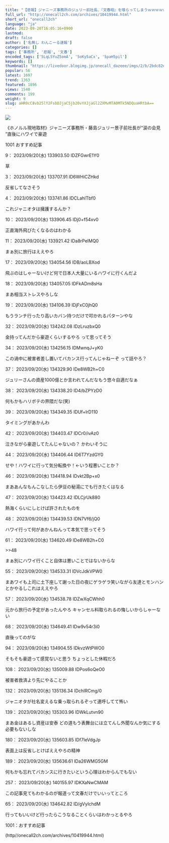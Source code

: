 ```yaml
---
title: "【悲報】ジャニーズ事務所のジュリー前社長、『文春砲』を喰らってしまうｗｗｗｗｗ "
full_url: "http://onecall2ch.com/archives/10419944.html"
short_url: "onecall2ch"
language: "ja"
date: 2023-09-20T16:05:16+0900
lastmod: 
draft: false
author: ['名無し わんこーる速報']
categories: []
tags: ['事務所', '悲報', '文春']
encoded_tags: ['5LqL5YuZ5omA', '5oKy5aCx', '5paH5pil']
keywords: []
thumbnail: "https://livedoor.blogimg.jp/onecall_dazeee/imgs/2/b/2bdc82ec-s.jpg"
popular: 56
latest: 1697
trend: 1363
featured: 1896
views: 1540
comments: 199
weight: 9
slug: aHR0cC8vb25lY2FsbDJjaC5jb20vYXJjaGl2ZXMvMTA0MTk5NDQuaHRtbA==
---
```


![](https://livedoor.blogimg.jp/onecall_dazeee/imgs/2/b/2bdc82ec-s.jpg)

<div><p>《ホノルル現地取材》ジャニーズ事務所・藤島ジュリー景子前社長が“涙の会見 ”直後にハワイで豪遊</p> <p class='name2'> 1001 おすすめ記事</p> <p class='name2'>9： 2023/09/20(水) 133903.50 IDZFGwrE1Y0</p><p class='onecall'> 草 </p> <p class='name2'>3： 2023/09/20(水) 133707.91 ID6WHiCZHkd</p><p class='onecall'> 反省してなさそう </p> <p class='name2'>4： 2023/09/20(水) 133741.86 IDCLahlTbf0</p><p class='onecall'> これジャニオタは擁護するんか？ </p> <p class='name2'>10： 2023/09/20(水) 133906.45 IDj0+f54xv0</p><p class='onecall'> 正直海外飛びたくなるのはわかる </p> <p class='name2'>11： 2023/09/20(水) 133921.42 IDa8rPelMQ0</p><p class='onecall'> まぁ別に旅行はええやろ </p> <p class='name2'>17： 2023/09/20(水) 134054.56 IDB/aoLBXod</p><p class='onecall'> 飛ぶのはしゃーないけど何で日本人大量にいるハワイに行くんだよ </p> <p class='name2'>18： 2023/09/20(水) 134057.05 IDFkADm8sHa</p><p class='onecall'> まあ相当ストレスやろしな </p> <p class='name2'>19： 2023/09/20(水) 134106.39 IDjFxC0jhQ0</p><p class='onecall'> もうランチ行ったり高いカバン持つだけで叩かれるパターンやな </p> <p class='name2'>32： 2023/09/20(水) 134242.08 IDzLruzbxQ0</p><p class='onecall'> 金持ってんだから豪遊くらいするやろ って思ってそう </p> <p class='name2'>34： 2023/09/20(水) 134256.15 IDMwnqJ+yK0</p><p class='onecall'> この渦中に被害者差し置いてバカンス行ってんじゃねーぞ って話やろ？ </p> <p class='name2'>37： 2023/09/20(水) 134329.90 IDe8WB2h+C0</p><p class='onecall'> ジュリーさんの資産1000億とか言われてんだなもう悠々自適だなぁ </p> <p class='name2'>38： 2023/09/20(水) 134338.20 ID4/bZPYzD0</p><p class='onecall'> 何もかもハリボテの界隈だな(笑) </p> <p class='name2'>39： 2023/09/20(水) 134349.35 IDUf+lrD110</p><p class='onecall'> タイミングがあかんわ </p> <p class='name2'>42： 2023/09/20(水) 134403.47 IDCr0/ivAz0</p><p class='onecall'> 泣きながら豪遊してたんじゃないの？ かわいそうに </p> <p class='name2'>44： 2023/09/20(水) 134406.44 ID6T7YzdGY0</p><p class='onecall'> せや！ハワイに行って気分転換や！←いう程悪いことか？ </p> <p class='name2'>46： 2023/09/20(水) 134418.94 IDvkt2Bp+x0</p><p class='onecall'> まああんなもんこなしたら伊豆の秘湯にでも行きたくはなる </p> <p class='name2'>47： 2023/09/20(水) 134423.42 IDLCjrUk880</p><p class='onecall'> 熱海くらいにしとけば許されたものを </p> <p class='name2'>48： 2023/09/20(水) 134439.53 IDN7Vf6/jQ0</p><p class='onecall'> ハワイ行って何があかんねんって本気で思ってそう </p> <p class='name2'>61： 2023/09/20(水) 134620.49 IDe8WB2h+C0</p><p class='onecall'> <p class='anchor'>>>48</p> まぁ別にハワイ行くこと自体は悪いことではないからな </p> <p class='name2'>55： 2023/09/20(水) 134533.31 IDVcJdkVPW0</p><p class='onecall'> まあワイも上司に土下座して謝った日の夜にゲラゲラ笑いながら友達とモンハンとかやるしこれはええやろ </p> <p class='name2'>57： 2023/09/20(水) 134538.78 IDZwXqCWhh0</p><p class='onecall'> 元から旅行の予定があったんやろ キャンセル料取られるの悔しいからしゃーない </p> <p class='name2'>68： 2023/09/20(水) 134649.41 IDw9v54r3i0</p><p class='onecall'> 直後ってのがな </p> <p class='name2'>94： 2023/09/20(水) 134904.55 IDkvzWtPWO0</p><p class='onecall'> そもそも豪遊って感覚ないと思う ちょっとした休暇だろ </p> <p class='name2'>108： 2023/09/20(水) 135009.88 IDPos6oQeO0</p><p class='onecall'> 被害者救済より先にやることか </p> <p class='name2'>132： 2023/09/20(水) 135136.34 IDchIRCmg/0</p><p class='onecall'> ジャニオタが社名変えるな乗っ取られるぞって連呼してて怖い </p> <p class='name2'>139： 2023/09/20(水) 135303.96 IDWkLutvn90</p><p class='onecall'> まあ金はあるし資産は安泰 どの道もう表舞台には立てんし外聞なんか気にする必要もないしな </p> <p class='name2'>180： 2023/09/20(水) 135603.85 IDf7IeVdgJp</p><p class='onecall'> 表面上は反省しとけばええやろの精神 </p> <p class='name2'>189： 2023/09/20(水) 135636.61 IDa26WMG5GM</p><p class='onecall'> 何もかも忘れてバカンスに行きたいという心理はわからんでもない </p> <p class='name2'>257： 2023/09/20(水) 140155.97 IDKXaNwCMAM</p><p class='onecall'> この記事見てもわかるのが報道って文春だけでいいってところ </p> <p class='name2'>65： 2023/09/20(水) 134642.82 ID/gVyIchdM</p><p class='onecall'> 行ってもいいけど行ったらこうなることくらいはわかっとるやろ </p> <p class='name2'>1001：おすすめ記事</p> </div>

(http//onecall2ch.com/archives/10419944.html)

